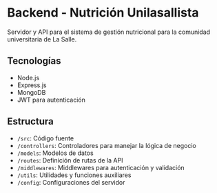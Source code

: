 # Backend - Nutrición Unilasallista

Servidor y API para el sistema de gestión nutricional para la comunidad universitaria de La Salle.

## Tecnologías

- Node.js
- Express.js
- MongoDB
- JWT para autenticación

## Estructura

- `/src`: Código fuente
- `/controllers`: Controladores para manejar la lógica de negocio
- `/models`: Modelos de datos
- `/routes`: Definición de rutas de la API
- `/middlewares`: Middlewares para autenticación y validación
- `/utils`: Utilidades y funciones auxiliares
- `/config`: Configuraciones del servidor
